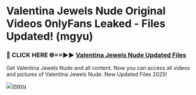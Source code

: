 # Valentina Jewels Nude Original Videos 0nlyFans Leaked - Files Updated! (mgyu)

<h3>🔴 CLICK HERE 🌐==►► <a href="https://tinyurl.com/52m3yx9h" rel="nofollow">Valentina Jewels Nude Updated Files</a></h3>

Get Valentina Jewels Nude and all content. Now you can access all videos and pictures of Valentina Jewels Nude. New Updated Files 2025!

[![mgyu](https://i.imgur.com/TnHtlc8.gif)](https://tinyurl.com/52m3yx9h)

